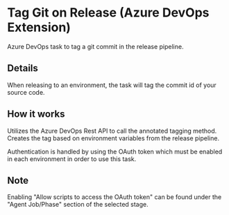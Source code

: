 # Tag Git on Release (Azure DevOps Extension)

Azure DevOps task to tag a git commit in the release pipeline.

## Details

When releasing to an environment, the task will tag the commit id of your source code. 

## How it works

Utilizes the Azure DevOps Rest API to call the annotated tagging method. Creates the tag based on environment variables from the release pipeline.

Authentication is handled by using the OAuth token which must be enabled in each environment in order to use this task. 

## Note

Enabling "Allow scripts to access the OAuth token" can be found under the "Agent Job/Phase" section of the selected stage.

